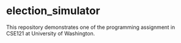 # election_simulator
This repository demonstrates one of the programming assignment in CSE121 at University of Washington.
